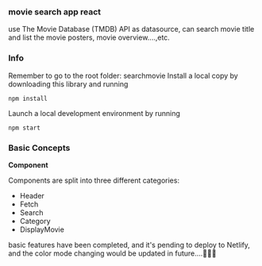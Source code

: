 ### movie search app react 
use The Movie Database (TMDB) API as datasource, can search movie title and list the movie posters, movie overview....,etc.

### Info
Remember to go to the root folder: searchmovie
Install a local copy by downloading this library and running

    npm install

Launch a local development environment by running

    npm start

### Basic Concepts

**Component**

Components are split into three different categories:

-   Header 
-   Fetch
-   Search 
-   Category
-   DisplayMovie

  basic features have been completed, and it's pending to deploy to Netlify, and the color mode changing would be updated in future....🧚🏻‍♀️
